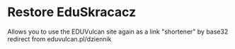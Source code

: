 # Restore EduSkracacz
Allows you to use the EDUVulcan site again as a link "shortener" by base32 redirect from eduvulcan.pl/dziennik
